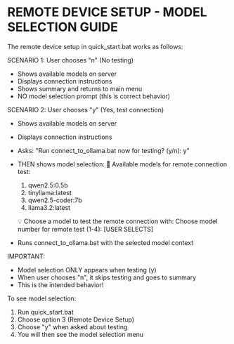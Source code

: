 REMOTE DEVICE SETUP - MODEL SELECTION GUIDE
==========================================

The remote device setup in quick_start.bat works as follows:

SCENARIO 1: User chooses "n" (No testing)
- Shows available models on server
- Displays connection instructions 
- Shows summary and returns to main menu
- NO model selection prompt (this is correct behavior)

SCENARIO 2: User chooses "y" (Yes, test connection)
- Shows available models on server
- Displays connection instructions
- Asks: "Run connect_to_ollama.bat now for testing? (y/n): y"
- THEN shows model selection:
  🤖 Available models for remote connection test:
  1. qwen2.5:0.5b
  2. tinyllama:latest
  3. qwen2.5-coder:7b
  4. llama3.2:latest
  
  💡 Choose a model to test the remote connection with:
  Choose model number for remote test (1-4): [USER SELECTS]

- Runs connect_to_ollama.bat with the selected model context

IMPORTANT: 
- Model selection ONLY appears when testing (y)
- When user chooses "n", it skips testing and goes to summary
- This is the intended behavior!

To see model selection:
1. Run quick_start.bat
2. Choose option 3 (Remote Device Setup)  
3. Choose "y" when asked about testing
4. You will then see the model selection menu
